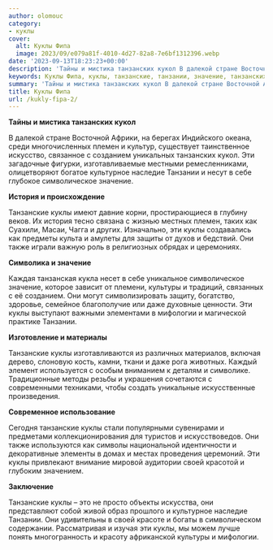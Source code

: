 ```yaml
---
author: olomouc
category:
- куклы
cover:
  alt: Куклы Фипа
  image: 2023/09/e079a81f-4010-4d27-82a8-7e6bf1312396.webp
date: '2023-09-13T18:23:23+00:00'
description: 'Тайны и мистика танзанских кукол В далекой стране Восточной Африки, на берегах Индийского океана, среди многочисленных племен и культур, существует...'
keywords: Куклы Фипа, куклы, танзанские, танзании, значение, танзанских, кукол, племен, созданием, культурное, наследие, символическое, история, также, культуры, мифологии
summary: 'Тайны и мистика танзанских кукол В далекой стране Восточной Африки, на берегах Индийского океана, среди многочисленных племен и культур, существует...'
title: Куклы Фипа
url: /kukly-fipa-2/
---
```


**Тайны и мистика танзанских кукол**

В далекой стране Восточной Африки, на берегах Индийского океана, среди многочисленных племен и культур, существует таинственное искусство, связанное с созданием уникальных танзанских кукол. Эти загадочные фигурки, изготавливаемые местными ремесленниками, олицетворяют богатое культурное наследие Танзании и несут в себе глубокое символическое значение.

**История и происхождение**

Танзанские куклы имеют давние корни, простирающиеся в глубину веков. Их история тесно связана с жизнью местных племен, таких как Суахили, Масаи, Чагга и других. Изначально, эти куклы создавались как предметы культа и амулеты для защиты от духов и бедствий. Они также играли важную роль в религиозных обрядах и церемониях.

**Символика и значение**

Каждая танзанская кукла несет в себе уникальное символическое значение, которое зависит от племени, культуры и традиций, связанных с её созданием. Они могут символизировать защиту, богатство, здоровье, семейное благополучие или даже духовные ценности. Эти куклы выступают важными элементами в мифологии и магической практике Танзании.

**Изготовление и материалы**

Танзанские куклы изготавливаются из различных материалов, включая дерево, слоновую кость, камни, ткани и даже рога животных. Каждый элемент используется с особым вниманием к деталям и символике. Традиционные методы резьбы и украшения сочетаются с современными техниками, чтобы создать уникальные искусственные произведения.

**Современное использование**

Сегодня танзанские куклы стали популярными сувенирами и предметами коллекционирования для туристов и искусствоведов. Они также используются как символы национальной идентичности и декоративные элементы в домах и местах проведения церемоний. Эти куклы привлекают внимание мировой аудитории своей красотой и глубоким значением.

**Заключение**

Танзанские куклы – это не просто объекты искусства, они представляют собой живой образ прошлого и культурное наследие Танзании. Они удивительны в своей красоте и богаты в символическом содержании. Рассматривая и изучая эти куклы, мы можем лучше понять многогранность и красоту африканской культуры и мифологии.